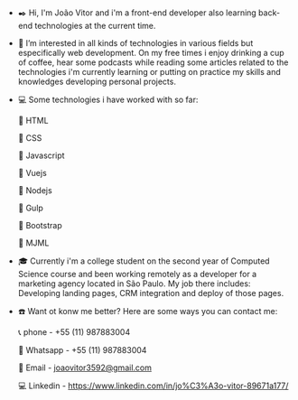 - :black_nib: Hi, I'm João Vitor and i'm a front-end developer also learning back-end technologies at the current time.
- :paperclip: I’m interested in all kinds of technologies in various fields but especifically web development. On my free times i enjoy drinking a cup of coffee, hear some podcasts
while reading some articles related to the technologies i'm currently learning or putting on practice my skills and knowledges developing personal projects.
- :computer: Some technologies i have worked with so far:

  :pushpin: HTML
  
  :pushpin: CSS
  
  :pushpin: Javascript
  
  :pushpin: Vuejs
  
  :pushpin: Nodejs
  
  :pushpin: Gulp
  
  :pushpin: Bootstrap
  
  :pushpin: MJML
  
- :mortar_board: Currently i'm a college student on the second year of Computed Science course and been working remotely as a developer for a marketing agency
located in São Paulo. My job there includes: Developing landing pages, CRM integration and deploy of those pages.

- :telephone: Want ot konw me better? Here are some ways you can contact me:

  :telephone_receiver: phone - +55 (11) 987883004
  
  :iphone: Whatsapp - +55 (11) 987883004
  
  :email: Email - joaovitor3592@gmail.com
  
  :computer: Linkedin - https://www.linkedin.com/in/jo%C3%A3o-vitor-89671a177/
